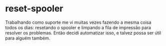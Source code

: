 # reset-spooler

Trabalhando como suporte me vi muitas vezes fazendo a mesma coisa todos os dias: resetando o spooler e limpando a fila de impressão para resolver os problemas. Então decidi automatizar isso, e talvez possa ser útil para alguém também.

